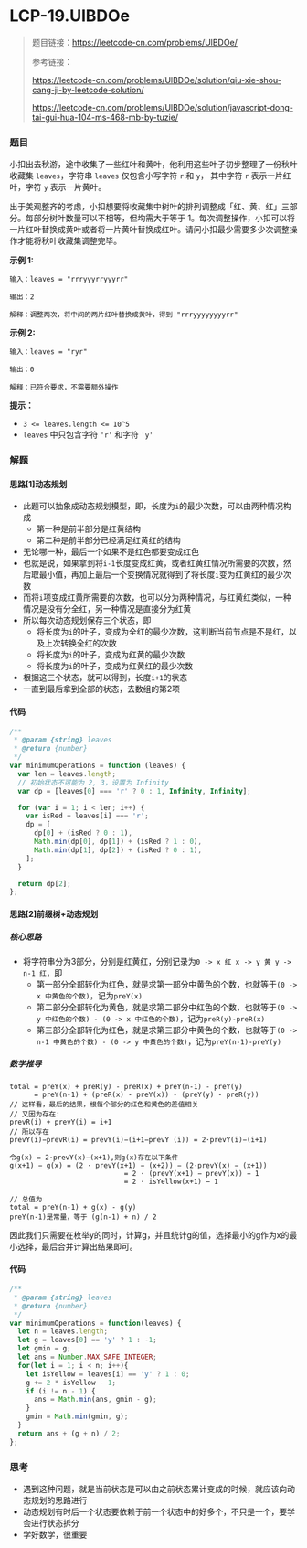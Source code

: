 # LCP-19.UlBDOe

> 题目链接：https://leetcode-cn.com/problems/UlBDOe/
>
> 参考链接：
>
> https://leetcode-cn.com/problems/UlBDOe/solution/qiu-xie-shou-cang-ji-by-leetcode-solution/
>
> https://leetcode-cn.com/problems/UlBDOe/solution/javascript-dong-tai-gui-hua-104-ms-468-mb-by-tuzie/

### 题目

小扣出去秋游，途中收集了一些红叶和黄叶，他利用这些叶子初步整理了一份秋叶收藏集 `leaves`，字符串 `leaves` 仅包含小写字符 `r` 和 `y`， 其中字符 `r` 表示一片红叶，字符 `y` 表示一片黄叶。

出于美观整齐的考虑，小扣想要将收藏集中树叶的排列调整成「红、黄、红」三部分。每部分树叶数量可以不相等，但均需大于等于 1。每次调整操作，小扣可以将一片红叶替换成黄叶或者将一片黄叶替换成红叶。请问小扣最少需要多少次调整操作才能将秋叶收藏集调整完毕。

**示例 1:**

```
输入：leaves = "rrryyyrryyyrr"

输出：2

解释：调整两次，将中间的两片红叶替换成黄叶，得到 "rrryyyyyyyyrr"
```

**示例 2:**

```
输入：leaves = "ryr"

输出：0

解释：已符合要求，不需要额外操作
```

**提示：**

- `3 <= leaves.length <= 10^5`
- `leaves` 中只包含字符 `'r'` 和字符 `'y'`



### 解题

#### 思路[1]动态规划

* 此题可以抽象成动态规划模型，即，长度为`i`的最少次数，可以由两种情况构成
  * 第一种是前半部分是红黄结构
  * 第二种是前半部分已经满足红黄红的结构
* 无论哪一种，最后一个如果不是红色都要变成红色
* 也就是说，如果拿到将`i-1`长度变成红黄，或者红黄红情况所需要的次数，然后取最小值，再加上最后一个变换情况就得到了将长度`i`变为红黄红的最少次数
* 而将`i`项变成红黄所需要的次数，也可以分为两种情况，与红黄红类似，一种情况是没有分全红，另一种情况是直接分为红黄
* 所以每次动态规划保存三个状态，即
  * 将长度为`i`的叶子，变成为全红的最少次数，这判断当前节点是不是红，以及上次转换全红的次数
  * 将长度为`i`的叶子，变成为红黄的最少次数
  * 将长度为`i`的叶子，变成为红黄红的最少次数
* 根据这三个状态，就可以得到，长度`i+1`的状态
* 一直到最后拿到全部的状态，去数组的第2项

#### 代码

```javascript
/**
 * @param {string} leaves
 * @return {number}
 */
var minimumOperations = function (leaves) {
  var len = leaves.length;
  // 初始状态不可能为 2, 3，设置为 Infinity
  var dp = [leaves[0] === 'r' ? 0 : 1, Infinity, Infinity];

  for (var i = 1; i < len; i++) {
    var isRed = leaves[i] === 'r';
    dp = [
      dp[0] + (isRed ? 0 : 1),
      Math.min(dp[0], dp[1]) + (isRed ? 1 : 0),
      Math.min(dp[1], dp[2]) + (isRed ? 0 : 1),
    ];
  }

  return dp[2];
};
```

#### 思路[2]前缀树+动态规划

##### 核心思路

* 将字符串分为3部分，分别是红黄红，分别记录为`0 -> x 红 x -> y 黄 y -> n-1 红`，即
  * 第一部分全部转化为红色，就是求第一部分中黄色的个数，也就等于`(0 -> x 中黄色的个数)`，记为`preY(x)`
  * 第二部分全部转化为黄色，就是求第二部分中红色的个数，也就等于`(0 -> y 中红色的个数) - (0 -> x 中红色的个数)`，记为`preR(y)-preR(x)`
  * 第三部分全部转化为红色，就是求第三部分中黄色的个数，也就等于`(0 -> n-1 中黄色的个数) - (0 -> y 中黄色的个数)`，记为`preY(n-1)-preY(y)`

##### 数学推导

```
total = preY(x) + preR(y) - preR(x) + preY(n-1) - preY(y)
      = preY(n-1) + (preR(x) - preY(x)) - (preY(y) - preR(y))
// 这样看，最后的结果，根每个部分的红色和黄色的差值相关
// 又因为存在:
prevR(i) + prevY(i) = i+1
// 所以存在
prevY(i)−prevR(i) = prevY(i)−(i+1−prevY (i)) = 2⋅prevY(i)−(i+1)

令g(x) = 2⋅prevY(x)−(x+1),则g(x)存在以下条件
g(x+1) − g(x) = (2 ⋅ prevY(x+1) − (x+2)) − (2⋅prevY(x) − (x+1))
							= 2 ⋅ (prevY(x+1) − prevY(x)) − 1
							= 2 ⋅ isYellow(x+1) − 1

// 总值为
total = preY(n-1) + g(x) - g(y)
preY(n-1)是常量，等于 (g(n-1) + n) / 2
```

因此我们只需要在枚举y的同时，计算g，并且统计g的值，选择最小的g作为x的最小选择，最后合并计算出结果即可。

#### 代码

```javascript
/**
 * @param {string} leaves
 * @return {number}
 */
var minimumOperations = function(leaves) {
  let n = leaves.length;
  let g = leaves[0] == 'y' ? 1 : -1;
  let gmin = g;
  let ans = Number.MAX_SAFE_INTEGER;
  for(let i = 1; i < n; i++){
    let isYellow = leaves[i] == 'y' ? 1 : 0;
    g += 2 * isYellow - 1;
    if (i != n - 1) {
      ans = Math.min(ans, gmin - g);
    }
    gmin = Math.min(gmin, g);
  }
  return ans + (g + n) / 2;
};
```



### 思考

* 遇到这种问题，就是当前状态是可以由之前状态累计变成的时候，就应该向动态规划的思路进行
* 动态规划有时后一个状态要依赖于前一个状态中的好多个，不只是一个，要学会进行状态拆分
* 学好数学，很重要